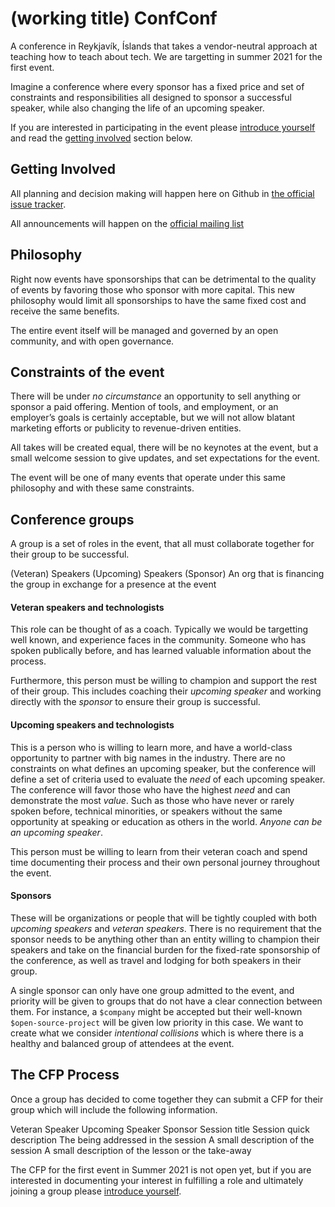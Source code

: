 # (working title) ConfConf

A conference in Reykjavík, Íslands that takes a vendor-neutral approach at teaching how to teach about tech. We are targetting in summer 2021 for the first event. 

Imagine a conference where every sponsor has a fixed price and set of constraints and responsibilities all designed to sponsor a successful speaker, while also changing the life of an upcoming speaker. 

If you are interested in participating in the event please [introduce yourself](https://github.com/kris-nova/confconf/issues/new/choose) and read the [getting involved](https://github.com/kris-nova/confconf/blob/master/README.md#getting-involved) section below.


## Getting Involved

All planning and decision making will happen here on Github in [the official issue tracker](https://github.com/kris-nova/confconf/issues).

All announcements will happen on the [official mailing list](https://groups.google.com/forum/#!forum/confconf)


## Philosophy 

Right now events have sponsorships that can be detrimental to the quality of events by favoring those who sponsor with more capital. This new philosophy would limit all sponsorships to have the same fixed cost and receive the same benefits.

The entire event itself will be managed and governed by an open community, and with open governance. 

## Constraints of the event

There will be under *no circumstance* an opportunity to sell anything or sponsor a paid offering. Mention of tools, and employment, or an employer’s goals is certainly acceptable, but we will not allow blatant marketing efforts or publicity to revenue-driven entities. 

All takes will be created equal, there will be no keynotes at the event, but a small welcome session to give updates, and set expectations for the event. 

The event will be one of many events that operate under this same philosophy and with these same constraints.

## Conference groups
A group is a set of roles in the event, that all must collaborate together for their group to be successful. 

(Veteran) Speakers
(Upcoming) Speakers
(Sponsor) An org that is financing the group in exchange for a presence at the event

#### Veteran speakers and technologists 

This role can be thought of as a coach. Typically we would be targetting well known, and experience faces in the community. Someone who has spoken publically before, and has learned valuable information about the process.

Furthermore, this person must be willing to champion and support the rest of their group. This includes coaching their *upcoming speaker* and working directly with the *sponsor* to ensure their group is successful. 

#### Upcoming speakers and technologists 

This is a person who is willing to learn more, and have a world-class opportunity to partner with big names in the industry. There are no constraints on what defines an upcoming speaker, but the conference will define a set of criteria used to evaluate the *need* of each upcoming speaker. The conference will favor those who have the highest *need* and can demonstrate the most *value*. Such as those who have never or rarely spoken before, technical minorities, or speakers without the same opportunity at speaking or education as others in the world. *Anyone can be an upcoming speaker*.

This person must be willing to learn from their veteran coach and spend time documenting their process and their own personal journey throughout the event. 

#### Sponsors

These will be organizations or people that will be tightly coupled with both *upcoming speakers* and *veteran speakers*. There is no requirement that the sponsor needs to be anything other than an entity willing to champion their speakers and take on the financial burden for the fixed-rate sponsorship of the conference, as well as travel and lodging for both speakers in their group. 

A single sponsor can only have one group admitted to the event, and priority will be given to groups that do not have a clear connection between them. For instance, a `$company` might be accepted but their well-known `$open-source-project` will be given low priority in this case. We want to create what we consider *intentional collisions* which is where there is a healthy and balanced group of attendees at the event. 

## The CFP Process

Once a group has decided to come together they can submit a CFP for their group which will include the following information. 

Veteran Speaker 
Upcoming Speaker
Sponsor
Session title
Session quick description
The being addressed in the session
A small description of the session
A small description of the lesson or the take-away 

The CFP for the first event in Summer 2021 is not open yet, but if you are interested in documenting your interest in fulfilling a role and ultimately joining a group please [introduce yourself](https://github.com/kris-nova/confconf/issues/new/choose).




